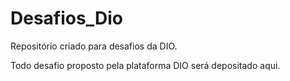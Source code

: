 # Desafios_Dio
Repositório criado para desafios da DIO.

Todo desafio proposto pela plataforma DIO será depositado aqui.
